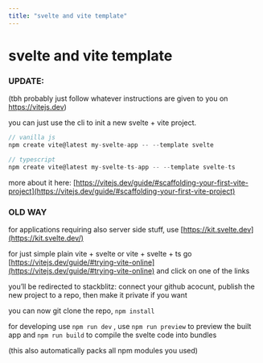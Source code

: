 ```yaml
---
title: "svelte and vite template"
---
```

# svelte and vite template

### UPDATE:
(tbh probably just follow whatever instructions are given to you on https://vitejs.dev)

you can just use the cli to init a new svelte + vite project.

```jsx
// vanilla js
npm create vite@latest my-svelte-app -- --template svelte

// typescript
npm create vite@latest my-svelte-ts-app -- --template svelte-ts
```

more about it here: [https://vitejs.dev/guide/#scaffolding-your-first-vite-project](https://vitejs.dev/guide/#scaffolding-your-first-vite-project)

### OLD WAY

for applications requiring also server side stuff, use [https://kit.svelte.dev](https://kit.svelte.dev/) 

for just simple plain vite + svelte or vite + svelte + ts go [https://vitejs.dev/guide/#trying-vite-online](https://vitejs.dev/guide/#trying-vite-online) and click on one of the links

you’ll be redirected to stackblitz: connect your github acocunt, publish the new project to a repo, then make it private if you want

you can now git clone the repo, `npm install` 

for developing use `npm run dev` , use `npm run preview` to preview the built app and `npm run build` to compile the svelte code into bundles

(this also automatically packs all npm modules you used)